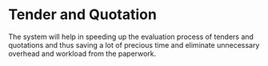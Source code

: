 # Tender and Quotation
 The system will help in speeding up the evaluation process of tenders and quotations and thus saving a lot of precious time and eliminate unnecessary overhead and workload from the paperwork.

